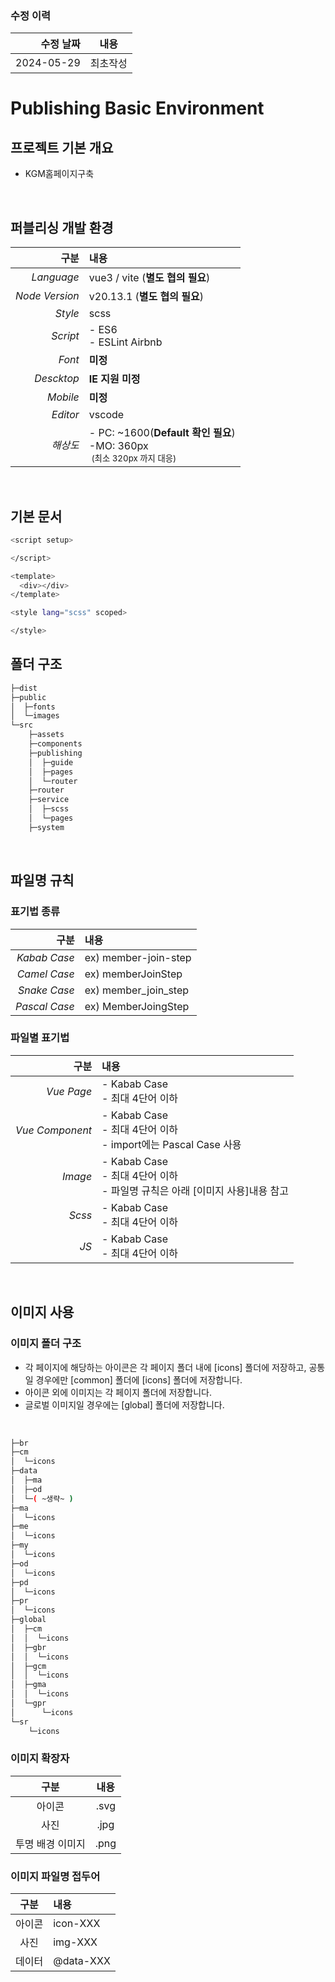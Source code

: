 ### 수정 이력
|수정 날짜|내용|
|-:|:-:|
|2024-05-29|최초작성|

# Publishing Basic Environment

## 프로젝트 기본 개요
- KGM홈페이지구축
<br>

## 퍼블리싱 개발 환경
|구분|내용|
|-:|:-|
|*Language*|vue3 / vite (**별도 협의 필요**)|
|*Node Version*|v20.13.1 (**별도 협의 필요**)|
|*Style*|scss|
|*Script*|- ES6<br> - ESLint Airbnb|
|*Font*|**미정**|
|*Descktop*| **IE 지원 미정** |
|*Mobile*| **미정** |
|*Editor*|vscode|
|*해상도*|- PC: ~1600(**Default 확인 필요**)<br> -MO: 360px<br><small>&nbsp;(최소 320px 까지 대응)</small> |

<br>

## 기본 문서
```bash
<script setup>

</script>

<template>
  <div></div>
</template>

<style lang="scss" scoped>

</style>
```


## 폴더 구조
```bash
├─dist
├─public
│  ├─fonts
│  └─images
└─src
    ├─assets
    ├─components
    ├─publishing
    │  ├─guide
    │  ├─pages
    │  └─router
    ├─router
    ├─service
    │  ├─scss
    │  └─pages
    ├─system
```
<br>

## 파일명 규칙
### 표기법 종류
|구분|내용|
|-:|:-|
|*Kabab Case*|ex) member-join-step|
|*Camel Case*|ex) memberJoinStep|
|*Snake Case*|ex) member_join_step|
|*Pascal Case*|ex) MemberJoingStep|


### 파일별 표기법
|구분|내용|
|-:|:-|
|*Vue Page*|- Kabab Case<br>- 최대 4단어 이하|
|*Vue Component*|- Kabab Case<br>- 최대 4단어 이하<br>- import에는 Pascal Case 사용|
|*Image*|- Kabab Case<br>- 최대 4단어 이하<br>- 파일명 규칙은 아래 [이미지 사용]내용 참고|
|*Scss*|- Kabab Case<br>- 최대 4단어 이하|
|*JS*|- Kabab Case<br>- 최대 4단어 이하|

<br>

## 이미지 사용
### 이미지 폴더 구조

- 각 페이지에 해당하는 아이콘은 각 페이지 폴더 내에  [icons] 폴더에 저장하고, 공통일 경우에만 [common] 폴더에 [icons] 폴더에 저장합니다.
- 아이콘 외에 이미지는 각 페이지 폴더에 저장합니다.
- 글로벌 이미지일 경우에는 [global] 폴더에 저장합니다.

<br>

```bash
├─br
├─cm
│  └─icons
├─data
│  ├─ma
│  ├─od
│  └─( ~생략~ )
├─ma
│  └─icons
├─me
│  └─icons
├─my
│  └─icons
├─od
│  └─icons
├─pd
│  └─icons
├─pr
│  └─icons
├─global
│  ├─cm
│  │  └─icons
│  ├─gbr
│  │  └─icons
│  ├─gcm
│  │  └─icons
│  ├─gma
│  │  └─icons
│  └─gpr
│      └─icons
└─sr
    └─icons
```

### 이미지 확장자

|구분|내용|
|:-:|:-:|
|아이콘|.svg|
|사진|.jpg|
|투명 배경 이미지|.png|


### 이미지 파일명 접두어
|구분|내용|
|:-:|:-|
|아이콘|icon-XXX|
|사진|img-XXX|
|데이터|@data-XXX|

<br>